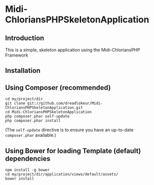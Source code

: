 Midi-ChloriansPHPSkeletonApplication
====================================

Introduction
------------
This is a simple, skeleton application using the Midi-ChloriansPHP Framework

Installation
------------

Using Composer (recommended)
----------------------------
    cd my/project/dir
    git clone git://github.com/dreadlokeur/Midi-ChloriansPHPSkeletonApplication.git
    cd Midi-ChloriansPHPSkeletonApplication
    php composer.phar self-update
    php composer.phar install

(The `self-update` directive is to ensure you have an up-to-date `composer.phar`
available.)

Using Bower for loading Template (default) dependencies
----------------------------------------------------
    npm install -g bower
    cd my/project/dir/application/views/default/assets/
    bower install